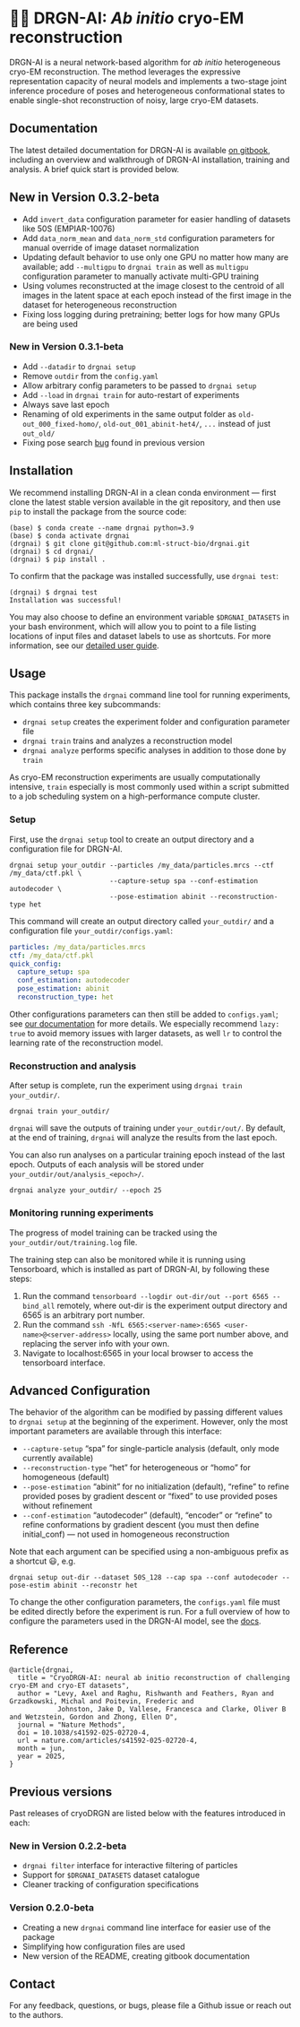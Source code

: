 # :dragon::robot: DRGN-AI: _Ab initio_ cryo-EM reconstruction #

DRGN-AI is a neural network-based algorithm for _ab initio_ heterogeneous cryo-EM reconstruction.
The method leverages the expressive representation capacity of neural models and implements a
two-stage joint inference procedure of poses and heterogeneous conformational states to enable single-shot
reconstruction of noisy, large cryo-EM datasets. 


## Documentation ##

The latest detailed documentation for DRGN-AI is available [on gitbook](https://ez-lab.gitbook.io/drgn-ai/), 
including an overview and walkthrough of DRGN-AI installation, training and analysis. A brief quick start is
provided below.


## New in Version 0.3.2-beta ##

 - Add `invert_data` configuration parameter for easier handling of datasets like 50S (EMPIAR-10076)
 - Add `data_norm_mean` and `data_norm_std` configuration parameters for manual override of image dataset normalization
 - Updating default behavior to use only one GPU no matter how many are available; add `--multigpu` to `drgnai train`
   as well as `multigpu` configuration parameter to manually activate multi-GPU training
 - Using volumes reconstructed at the image closest to the centroid of all images in the latent space at each epoch
   instead of the first image in the dataset for heterogeneous reconstruction
 - Fixing loss logging during pretraining; better logs for how many GPUs are being used


### New in Version 0.3.1-beta ###

 - Add `--datadir` to `drgnai setup`
 - Remove `outdir` from the `config.yaml`
 - Allow arbitrary config parameters to be passed to `drgnai setup`
 - Add `--load` in `drgnai train` for auto-restart of experiments
 - Always save last epoch
 - Renaming of old experiments in the same output folder as `old-out_000_fixed-homo/`, `old-out_001_abinit-het4/`, `...`
   instead of just `out_old/`
 - Fixing pose search [bug](https://github.com/ml-struct-bio/drgnai-internal/issues/123) found in previous version


## Installation ##

We recommend installing DRGN-AI in a clean conda environment — first clone the latest stable version available in 
the git repository, and then use `pip` to install the package from the source code:

    (base) $ conda create --name drgnai python=3.9
    (base) $ conda activate drgnai
    (drgnai) $ git clone git@github.com:ml-struct-bio/drgnai.git
    (drgnai) $ cd drgnai/
    (drgnai) $ pip install . 

To confirm that the package was installed successfully, use `drgnai test`:

```
(drgnai) $ drgnai test
Installation was successful!
```

You may also choose to define an environment variable `$DRGNAI_DATASETS` in your bash environment, which will allow you
to point to a file listing locations of input files and dataset labels to use as shortcuts. For more information, 
see our [detailed user guide](https://ez-lab.gitbook.io/drgn-ai/).


## Usage ##

This package installs the `drgnai` command line tool for running experiments, which contains three key subcommands:

 - `drgnai setup` creates the experiment folder and configuration parameter file
 - `drgnai train` trains and analyzes a reconstruction model
 - `drgnai analyze` performs specific analyses in addition to those done by `train`

As cryo-EM reconstruction experiments are usually computationally intensive, `train` especially is most
commonly used within a script submitted to a job scheduling system on a high-performance compute cluster.


### Setup ###

First, use the `drgnai setup` tool to create an output directory and a configuration file for DRGN-AI. 

```
drgnai setup your_outdir --particles /my_data/particles.mrcs --ctf /my_data/ctf.pkl \
                         --capture-setup spa --conf-estimation autodecoder \
                         --pose-estimation abinit --reconstruction-type het                               
```

This command will create an output directory called `your_outdir/` and a configuration file `your_outdir/configs.yaml`:

```yaml
particles: /my_data/particles.mrcs
ctf: /my_data/ctf.pkl
quick_config:
  capture_setup: spa
  conf_estimation: autodecoder
  pose_estimation: abinit
  reconstruction_type: het
```

Other configurations parameters can then still be added to `configs.yaml`;
see [our documentation](https://ez-lab.gitbook.io/drgn-ai/full-documentation) for more details.
We especially recommend `lazy: true` to avoid memory issues with larger datasets, as well `lr` to control the 
learning rate of the reconstruction model.


### Reconstruction and analysis ###

After setup is complete, run the experiment using `drgnai train your_outdir/`. 

```
drgnai train your_outdir/
```

`drgnai` will save the outputs of training under `your_outdir/out/`.
By default, at the end of training, `drgnai` will analyze the results from the last epoch. 


You can also run analyses on a particular training epoch instead of the last epoch.
Outputs of each analysis will be stored under `your_outdir/out/analysis_<epoch>/`.

```
drgnai analyze your_outdir/ --epoch 25
```


### Monitoring running experiments ###

The progress of model training can be tracked using the `your_outdir/out/training.log` file.

The training step can also be monitored while it is running using Tensorboard, which is installed as part of DRGN-AI,
by following these steps:

1. Run the command `tensorboard --logdir out-dir/out --port 6565 --bind_all` remotely, where out-dir is the experiment 
output directory and 6565 is an arbitrary port number.
2. Run the command `ssh -NfL 6565:<server-name>:6565 <user-name>@<server-address>` locally, using the same port number 
   above, and replacing the server info with your own.
3. Navigate to localhost:6565 in your local browser to access the tensorboard interface.


## Advanced Configuration ##

The behavior of the algorithm can be modified by passing different values to `drgnai setup` at the beginning of the
experiment. However, only the most important parameters are available through this interface:

 - `--capture-setup` “spa” for single-particle analysis (default, only mode currently available)
 - `--reconstruction-type` “het” for heterogeneous or “homo” for homogeneous (default)
 - `--pose-estimation` “abinit” for no initialization (default), “refine” to refine provided poses by gradient
                       descent or “fixed” to use provided poses without refinement
 - `--conf-estimation` “autodecoder” (default), “encoder” or “refine” to refine conformations by
                       gradient descent (you must then define initial_conf) — not used in homogeneous reconstruction

Note that each argument can be specified using a non-ambiguous prefix as a shortcut 😃, e.g.
```
drgnai setup out-dir --dataset 50S_128 --cap spa --conf autodecoder --pose-estim abinit --reconstr het
```

To change the other configuration parameters, the `configs.yaml` file must be edited directly before the experiment
is run. For a full overview of how to configure the parameters used in the DRGN-AI model, see the
[docs](https://ez-lab.gitbook.io/drgn-ai/configuration).


## Reference ##

```
@article{drgnai,
  title = "CryoDRGN-AI: neural ab initio reconstruction of challenging cryo-EM and cryo-ET datasets",
  author = "Levy, Axel and Raghu, Rishwanth and Feathers, Ryan and Grzadkowski, Michal and Poitevin, Frederic and
            Johnston, Jake D, Vallese, Francesca and Clarke, Oliver B and Wetzstein, Gordon and Zhong, Ellen D",
  journal = "Nature Methods",
  doi = 10.1038/s41592-025-02720-4,
  url = nature.com/articles/s41592-025-02720-4,
  month = jun,
  year = 2025,
}
```


## Previous versions ##

Past releases of cryoDRGN are listed below with the features introduced in each:

### New in Version 0.2.2-beta ###

 - `drgnai filter` interface for interactive filtering of particles
 - Support for `$DRGNAI_DATASETS` dataset catalogue
 - Cleaner tracking of configuration specifications

### Version 0.2.0-beta ###

 - Creating a new `drgnai` command line interface for easier use of the package
 - Simplifying how configuration files are used
 - New version of the README, creating gitbook documentation


## Contact ##

For any feedback, questions, or bugs, please file a Github issue or reach out to the authors.

